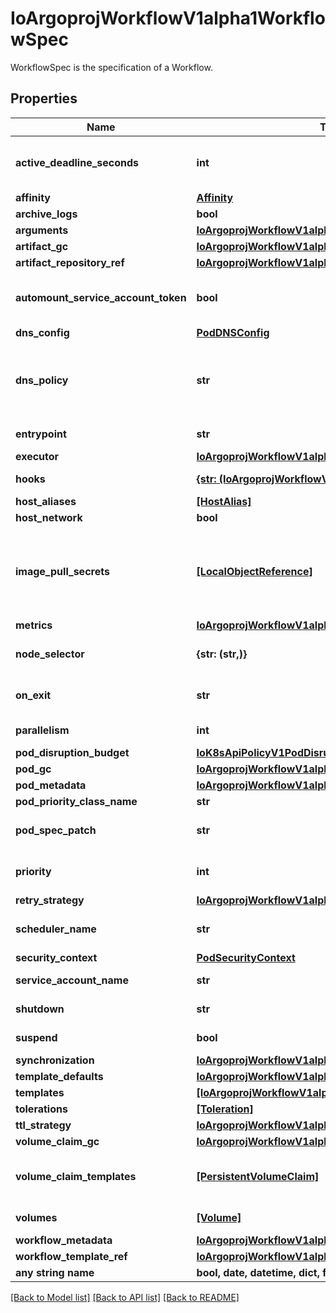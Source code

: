# IoArgoprojWorkflowV1alpha1WorkflowSpec

WorkflowSpec is the specification of a Workflow.

## Properties
Name | Type | Description | Notes
------------ | ------------- | ------------- | -------------
**active_deadline_seconds** | **int** | Optional duration in seconds relative to the workflow start time which the workflow is allowed to run before the controller terminates the io.argoproj.workflow.v1alpha1. A value of zero is used to terminate a Running workflow | [optional] 
**affinity** | [**Affinity**](Affinity.md) |  | [optional] 
**archive_logs** | **bool** | ArchiveLogs indicates if the container logs should be archived | [optional] 
**arguments** | [**IoArgoprojWorkflowV1alpha1Arguments**](IoArgoprojWorkflowV1alpha1Arguments.md) |  | [optional] 
**artifact_gc** | [**IoArgoprojWorkflowV1alpha1WorkflowLevelArtifactGC**](IoArgoprojWorkflowV1alpha1WorkflowLevelArtifactGC.md) |  | [optional] 
**artifact_repository_ref** | [**IoArgoprojWorkflowV1alpha1ArtifactRepositoryRef**](IoArgoprojWorkflowV1alpha1ArtifactRepositoryRef.md) |  | [optional] 
**automount_service_account_token** | **bool** | AutomountServiceAccountToken indicates whether a service account token should be automatically mounted in pods. ServiceAccountName of ExecutorConfig must be specified if this value is false. | [optional] 
**dns_config** | [**PodDNSConfig**](PodDNSConfig.md) |  | [optional] 
**dns_policy** | **str** | Set DNS policy for workflow pods. Defaults to \&quot;ClusterFirst\&quot;. Valid values are &#39;ClusterFirstWithHostNet&#39;, &#39;ClusterFirst&#39;, &#39;Default&#39; or &#39;None&#39;. DNS parameters given in DNSConfig will be merged with the policy selected with DNSPolicy. To have DNS options set along with hostNetwork, you have to specify DNS policy explicitly to &#39;ClusterFirstWithHostNet&#39;. | [optional] 
**entrypoint** | **str** | Entrypoint is a template reference to the starting point of the io.argoproj.workflow.v1alpha1. | [optional] 
**executor** | [**IoArgoprojWorkflowV1alpha1ExecutorConfig**](IoArgoprojWorkflowV1alpha1ExecutorConfig.md) |  | [optional] 
**hooks** | [**{str: (IoArgoprojWorkflowV1alpha1LifecycleHook,)}**](IoArgoprojWorkflowV1alpha1LifecycleHook.md) | Hooks holds the lifecycle hook which is invoked at lifecycle of step, irrespective of the success, failure, or error status of the primary step | [optional] 
**host_aliases** | [**[HostAlias]**](HostAlias.md) |  | [optional] 
**host_network** | **bool** | Host networking requested for this workflow pod. Default to false. | [optional] 
**image_pull_secrets** | [**[LocalObjectReference]**](LocalObjectReference.md) | ImagePullSecrets is a list of references to secrets in the same namespace to use for pulling any images in pods that reference this ServiceAccount. ImagePullSecrets are distinct from Secrets because Secrets can be mounted in the pod, but ImagePullSecrets are only accessed by the kubelet. More info: https://kubernetes.io/docs/concepts/containers/images/#specifying-imagepullsecrets-on-a-pod | [optional] 
**metrics** | [**IoArgoprojWorkflowV1alpha1Metrics**](IoArgoprojWorkflowV1alpha1Metrics.md) |  | [optional] 
**node_selector** | **{str: (str,)}** | NodeSelector is a selector which will result in all pods of the workflow to be scheduled on the selected node(s). This is able to be overridden by a nodeSelector specified in the template. | [optional] 
**on_exit** | **str** | OnExit is a template reference which is invoked at the end of the workflow, irrespective of the success, failure, or error of the primary io.argoproj.workflow.v1alpha1. | [optional] 
**parallelism** | **int** | Parallelism limits the max total parallel pods that can execute at the same time in a workflow | [optional] 
**pod_disruption_budget** | [**IoK8sApiPolicyV1PodDisruptionBudgetSpec**](IoK8sApiPolicyV1PodDisruptionBudgetSpec.md) |  | [optional] 
**pod_gc** | [**IoArgoprojWorkflowV1alpha1PodGC**](IoArgoprojWorkflowV1alpha1PodGC.md) |  | [optional] 
**pod_metadata** | [**IoArgoprojWorkflowV1alpha1Metadata**](IoArgoprojWorkflowV1alpha1Metadata.md) |  | [optional] 
**pod_priority_class_name** | **str** | PriorityClassName to apply to workflow pods. | [optional] 
**pod_spec_patch** | **str** | PodSpecPatch holds strategic merge patch to apply against the pod spec. Allows parameterization of container fields which are not strings (e.g. resource limits). | [optional] 
**priority** | **int** | Priority is used if controller is configured to process limited number of workflows in parallel. Workflows with higher priority are processed first. | [optional] 
**retry_strategy** | [**IoArgoprojWorkflowV1alpha1RetryStrategy**](IoArgoprojWorkflowV1alpha1RetryStrategy.md) |  | [optional] 
**scheduler_name** | **str** | Set scheduler name for all pods. Will be overridden if container/script template&#39;s scheduler name is set. Default scheduler will be used if neither specified. | [optional] 
**security_context** | [**PodSecurityContext**](PodSecurityContext.md) |  | [optional] 
**service_account_name** | **str** | ServiceAccountName is the name of the ServiceAccount to run all pods of the workflow as. | [optional] 
**shutdown** | **str** | Shutdown will shutdown the workflow according to its ShutdownStrategy | [optional] 
**suspend** | **bool** | Suspend will suspend the workflow and prevent execution of any future steps in the workflow | [optional] 
**synchronization** | [**IoArgoprojWorkflowV1alpha1Synchronization**](IoArgoprojWorkflowV1alpha1Synchronization.md) |  | [optional] 
**template_defaults** | [**IoArgoprojWorkflowV1alpha1Template**](IoArgoprojWorkflowV1alpha1Template.md) |  | [optional] 
**templates** | [**[IoArgoprojWorkflowV1alpha1Template]**](IoArgoprojWorkflowV1alpha1Template.md) | Templates is a list of workflow templates used in a workflow | [optional] 
**tolerations** | [**[Toleration]**](Toleration.md) | Tolerations to apply to workflow pods. | [optional] 
**ttl_strategy** | [**IoArgoprojWorkflowV1alpha1TTLStrategy**](IoArgoprojWorkflowV1alpha1TTLStrategy.md) |  | [optional] 
**volume_claim_gc** | [**IoArgoprojWorkflowV1alpha1VolumeClaimGC**](IoArgoprojWorkflowV1alpha1VolumeClaimGC.md) |  | [optional] 
**volume_claim_templates** | [**[PersistentVolumeClaim]**](PersistentVolumeClaim.md) | VolumeClaimTemplates is a list of claims that containers are allowed to reference. The Workflow controller will create the claims at the beginning of the workflow and delete the claims upon completion of the workflow | [optional] 
**volumes** | [**[Volume]**](Volume.md) | Volumes is a list of volumes that can be mounted by containers in a io.argoproj.workflow.v1alpha1. | [optional] 
**workflow_metadata** | [**IoArgoprojWorkflowV1alpha1WorkflowMetadata**](IoArgoprojWorkflowV1alpha1WorkflowMetadata.md) |  | [optional] 
**workflow_template_ref** | [**IoArgoprojWorkflowV1alpha1WorkflowTemplateRef**](IoArgoprojWorkflowV1alpha1WorkflowTemplateRef.md) |  | [optional] 
**any string name** | **bool, date, datetime, dict, float, int, list, str, none_type** | any string name can be used but the value must be the correct type | [optional]

[[Back to Model list]](../README.md#documentation-for-models) [[Back to API list]](../README.md#documentation-for-api-endpoints) [[Back to README]](../README.md)


